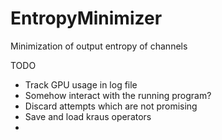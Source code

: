 # EntropyMinimizer
Minimization of output entropy of channels


TODO

- Track GPU usage in log file
- Somehow interact with the running program?
- Discard attempts which are not promising
- Save and load kraus operators
- 